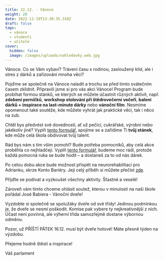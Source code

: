 ```yaml
---
title: 22.12. - Vánoce
weight: 20
date: 2022-11-19T13:30:35.310Z
draft: false
tags:
  - vánoce
  - studenti
  - učitelé
cover:
  hidden: false
  image: /images/uploads/nahledovky.web.jpg
---
```

<!--StartFragment-->

Vánoce. Co se Vám vybaví? Trávení času s rodinou, zasloužený klid, ale i stres z dárků a zařizování mnoha věcí?

Pojďme se společně na Vánoce naladit a trochu se před tímto svátečním časem zklidnit. Připravili jsme si pro vás akci Vánoce! Program bude probíhat formou stánků, ve kterých se můžete účastnit různých aktivit, např. **zdobení perníčků**, **workshop stolování při štědrovečerní večeři**, **balení dárků + inspirace na last-minute dárky** nebo **vánoční film**. Nesmíme opomenout také soutěže, kde můžete vyhrát jak praktické věci, tak i něco na zub.

Chtěl bys předvést své dovednosti, ať už pečící, cukrářské, výrobní nebo jakékoliv jiné? Vyplň [tento formulář](https://forms.gle/aQkbcRSX6nPBH4B9A), spojíme se a zařídíme Ti **tvůj stánek**, kde může celá škola obdivovat tvůj talent.

Rád bys nám s tím vším pomohl? Bude potřeba pomocníků, aby celá akce proběhla co nejhladčeji. Vyplň [tento formulář](https://forms.gle/Y5X3yVR3TcuwCbgP7), budeme moc rádi, protože každá pomocná ruka se bude hodit – a dostaneš za to od nás dárek.

Po celou dobu akce bude možnost přispět na neurorehabilitaci pro Adrianku, skrze Konto Bariéry. Její celý příběh si můžete přečíst [zde](https://www.kontobariery.cz/Pribehy/Komu-muzete-pomoci/Neurorehabilitace-pro-Adrianku).

Přijďte se podívat a vyzkoušet všechny aktivity. Šťastné a veselé!

Zároveň vám tímto chceme ohlásit soutež, kterou v minulosti na naší škole pořádal José Babiera - Vánoční dveře! 

Vyzdobte si společně se spolužáky dveře od své třídy! Jedinou podmínkou je, že dveře se nesmí poškodit. Komise pak vybere ty nejkreativnější z nich. Účast není povinná, ale výherní třída samozřejmě dostane výbornou odměnu.

Pozor, už PŘÍŠTÍ PÁTEK 16.12. musí být dveře hotové! Máte přesně týden na výzdobu.

Přejeme hodně štěstí a inspirace!

Váš parlament

<!--EndFragment-->